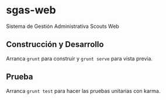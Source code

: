 # sgas-web
Sistema de Gestión Administrativa Scouts Web

## Construcción y Desarrollo

Arranca `grunt` para construir y `grunt serve` para vista previa.

## Prueba

Arranca `grunt test` para hacer las pruebas unitarias con karma.
